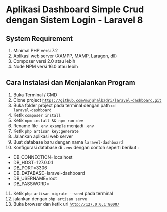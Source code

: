 # Aplikasi Dashboard Simple Crud dengan Sistem Login - Laravel 8

## System Requirement

1. Minimal PHP versi 7.2
2. Aplikasi web server (XAMPP, MAMP, Laragon, dll)
3. Composer versi 2.0 atau lebih
4. Node NPM versi 16.0 atau lebih

## Cara Instalasi dan Menjalankan Program

1. Buka Terminal / CMD
2. Clone project <code>https://github.com/mujahalbadri/laravel-dashboard.git</code>
3. Buka folder project pada terminal dengan path <code>cd laravel-dashboard</code>
4. Ketik <code>composer install</code>
5. Ketik <code>npm install && npm run dev</code>
6. Rename file <code>.env.example</code> menjadi <code>.env</code>
7. Ketik <code>php artisan key:generate</code>
8. Jalankan aplikasi web server
9. Buat database baru dengan nama <code>laravel-dashboard</code>
10. Konfigurasi database di <code>.env</code> dengan contoh seperti berikut :
-   DB_CONNECTION=localhost
-   DB_HOST=127.0.0.1
-   DB_PORT=3306
-   DB_DATABASE=laravel-dashboard
-   DB_USERNAME=root
-   DB_PASSWORD=
11. Ketik <code>php artisan migrate --seed</code> pada terminal
12. jalankan dengan <code>php artisan serve</code>
13. Buka browser dan ketik url <code>http://127.0.0.1:8000/</code>
